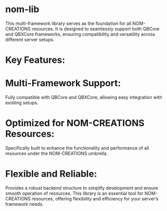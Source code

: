 # nom-lib
This multi-framework library serves as the foundation for all NOM-CREATIONS resources. It is designed to seamlessly support both QBCore and QBXCore frameworks, ensuring compatibility and versatility across different server setups.

# Key Features:
# Multi-Framework Support:

Fully compatible with QBCore and QBXCore, allowing easy integration with existing setups.
# Optimized for NOM-CREATIONS Resources:

Specifically built to enhance the functionality and performance of all resources under the NOM-CREATIONS umbrella.
# Flexible and Reliable:

Provides a robust backend structure to simplify development and ensure smooth operation of resources.
This library is an essential tool for NOM-CREATIONS resources, offering flexibility and efficiency for your server’s framework needs.
